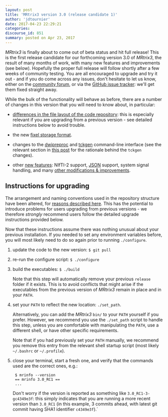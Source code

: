```yaml
---
layout: post
title: 'MRtrix3 version 3.0 (release candidate 1)'
author: 'jdtournier'
date: 2017-04-23 22:29:21
categories:
discourse_id: 851
summary: posted on Apr 23, 2017
---
```

_MRtrix3_ is finally about to come out of beta status and hit full release!  This is the first release candidate for our forthcoming version 3.0 of _MRtrix3_, the result of many months of work, with many new features and improvements (see below). Hopefully the proper full release will follow shortly after a few weeks of community testing. You are all encouraged to upgrade and try it out - and if you do come across any issues, don't hesitate to let us know, either on the [community forum](http://community.mrtrix.org), or via the [GitHub issue tracker](https://github.com/MRtrix3/mrtrix3/issues): we'll get them fixed straight away.

While the bulk of the functionality will behave as before, there are a number of changes in this version that you will need to know about, in particular:

- [differences in the file layout of the code repository](http://community.mrtrix.org/t/mrtrix3-version-3-0-release-candidate-1/851/2): this is especially relevant if
  you are upgrading from a previous version - see detailed instructions below to avoid trouble.

- the new [fixel storage format](http://community.mrtrix.org/t/mrtrix3-version-3-0-release-candidate-1/851/3).

- changes to the [dwipreproc](http://mrtrix.readthedocs.io/en/latest/reference/scripts/dwipreproc.html) and [tckgen](http://mrtrix.readthedocs.io/en/latest/reference/commands/tckgen.html) command-line interface (see the relevant section in [this post](http://community.mrtrix.org/t/mrtrix3-version-3-0-release-candidate-1/851/5) for the rationale behind the `tckgen` changes). 

- other [new features](http://community.mrtrix.org/t/mrtrix3-version-3-0-release-candidate-1/851/4): NIfTI-2 support, [JSON](http://www.json.org/) support, system signal handling, and many [other modifications & improvements](http://community.mrtrix.org/t/mrtrix3-version-3-0-release-candidate-1/851/5). 


## Instructions for upgrading

The arrangement and naming conventions used in the repository structure have been altered, for [reasons described here](http://community.mrtrix.org/t/mrtrix3-version-3-0-release-candidate-1/851/2). This has the potential to introduce problems for users upgrading from previous versions - we therefore _strongly_ recommend users follow the detailed upgrade instructions provided below. 

Now that these instructions assume there was nothing unusual about your previous installation. If you needed to set any environment variables before, you will most likely need to do so again prior to running `./configure`.

1. update the code to the new version: `$ git pull`

2. re-run the configure script: `$ ./configure`

3. build the executables: `$ ./build`

     Note that this step will automatically remove your previous `release` folder if it exists.  This is to avoid conflicts that might arise if the executables from the previous version of _MRtrix3_ remain in place and in your `PATH`. 

4. set your `PATH` to reflect the new location: `./set_path`. 

    Alternatively, you can add the _MRtrix3_ `bin/` to your `PATH` yourself if you prefer. However, we recommend you use the `./set_path` script to handle this step, unless you are comfortable with manipulating the `PATH`, use a different shell, or have other specific requirements.

    Note that if you had previously set your `PATH` manually, we recommend you remove this entry from the relevant shell startup script (most likely `~/.bashrc` or `~/.profile`). 

5. close your terminal, start a fresh one, and verify that the commands used
   are the correct ones, e.g.:
    
        $ mrinfo --version
        == mrinfo 3.0_RC1 ==
        ...
 
    Don't worry if the version is reported as something like `3.0_RC1-3-gc4349e3f`: this simply indicates that you are running a more recent version than `3.0_RC1` (in this example, 3 commits ahead, with latest git commit having SHA1 identifier `c4349e3f`).`
            